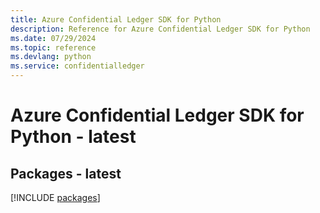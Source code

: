 ```yaml
---
title: Azure Confidential Ledger SDK for Python
description: Reference for Azure Confidential Ledger SDK for Python
ms.date: 07/29/2024
ms.topic: reference
ms.devlang: python
ms.service: confidentialledger
---
```

# Azure Confidential Ledger SDK for Python - latest
## Packages - latest
[!INCLUDE [packages](confidential-ledger-index.md)]